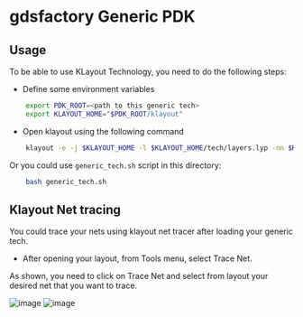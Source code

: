 # gdsfactory Generic PDK

## Usage

To be able to use KLayout Technology, you need to do the following steps:

- Define some environment variables

```bash
    export PDK_ROOT=<path to this generic tech>
    export KLAYOUT_HOME="$PDK_ROOT/klayout"
```

- Open klayout using the following command

```bash
    klayout -e -j $KLAYOUT_HOME -l $KLAYOUT_HOME/tech/layers.lyp -nn $KLAYOUT_HOME/tech/generic_tech.lyt
```

Or you could use `generic_tech.sh` script in this directory:

```bash
    bash generic_tech.sh
```

## Klayout Net tracing

You could trace your nets using klayout net tracer after loading your generic tech.

- After opening your layout, from Tools menu, select Trace Net.

As shown, you need to click on Trace Net and select from layout your desired net that you want to trace.

![image](https://user-images.githubusercontent.com/91015308/236182447-3c9f4fb9-9c0f-4c2e-9016-653cd112464f.png)
![image](https://user-images.githubusercontent.com/91015308/236182554-c368d277-8fff-4358-8cf5-d3a8d21bbb08.png)
